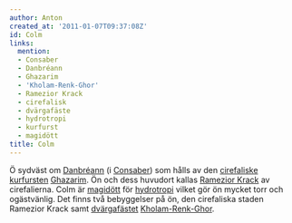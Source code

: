 ```yaml
---
author: Anton
created_at: '2011-01-07T09:37:08Z'
id: Colm
links:
  mention:
  - Consaber
  - Danbréann
  - Ghazarim
  - 'Kholam-Renk-Ghor'
  - Ramezior Krack
  - cirefalisk
  - dvärgafäste
  - hydrotropi
  - kurfurst
  - magidött
title: Colm
---
```


Ö sydväst om [Danbréann] (i [Consaber]) som hålls av den [cirefaliske][] [kurfursten][] [Ghazarim].
Ön och dess huvudort kallas [Ramezior Krack] av cirefalierna. Colm är [magidött] för [hydrotropi]
vilket gör ön mycket torr och ogästvänlig. Det finns två bebyggelser på ön, den cirefaliska staden
Ramezior Krack samt [dvärgafästet][] [Kholam-Renk-Ghor].

  [Danbréann]: Danbréann
  [Consaber]: Consaber
  [cirefaliske]: cirefalisk
  [kurfursten]: kurfurst
  [Ghazarim]: Ghazarim
  [Ramezior Krack]: Ramezior_Krack
  [magidött]: magidött
  [hydrotropi]: hydrotropi
  [dvärgafästet]: dvärgafäste
  [Kholam-Renk-Ghor]: Kholam-Renk-Ghor
